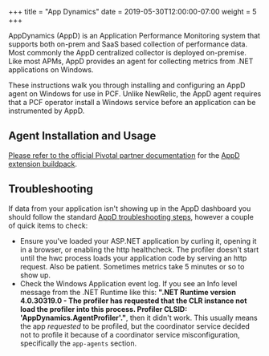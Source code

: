 +++
title = "App Dynamics"
date =  2019-05-30T12:00:00-07:00
weight = 5
+++

AppDynamics (AppD) is an Application Performance Monitoring system that supports both on-prem and SaaS based collection of performance data. Most commonly the AppD centralized collector is deployed on-premise. Like most APMs, AppD provides an agent for collecting metrics from .NET applications on Windows.

These instructions walk you through installing and configuring an AppD agent on Windows for use in PCF. Unlike NewRelic, the AppD agent requires that a PCF operator install a Windows service before an application can be instrumented by AppD.

## Agent Installation and Usage

[Please refer to the official Pivotal partner documentation](https://docs.pivotal.io/partners/appdynamics/index.html) for the [AppD extension buildpack](https://docs.pivotal.io/partners/appdynamics/multibuildpack.html).

## Troubleshooting

If data from your application isn't showing up in the AppD dashboard you should follow the standard [AppD troubleshooting steps](https://docs.appdynamics.com/display/PRO40/Resolve+.NET+Agent+Installation+and+Configuration+Issues), however a couple of quick items to check:

- Ensure you've loaded your ASP.NET application by curling it, opening it in a browser, or enabling the http healthcheck. The profiler doesn't start until the hwc process loads your application code by serving an http request. Also be patient. Sometimes metrics take 5 minutes or so to show up.
- Check the Windows Application event log. If you see an Info level message from the .NET Runtime like this: **".NET Runtime version 4.0.30319.0 - The profiler has requested that the CLR instance not load the profiler into this process.  Profiler CLSID: 'AppDynamics.AgentProfiler'."**, then it didn't work. This usually means the app _requested_ to be profiled, but the coordinator service decided not to profile it because of a coordinator service misconfiguration, specifically the `app-agents` section.

